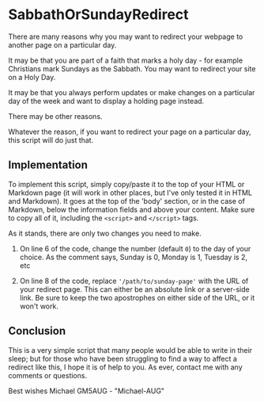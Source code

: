 # SabbathOrSundayRedirect
There are many reasons why you may want to redirect your webpage to another page on a particular day.

It may be that you are part of a faith that marks a holy day - for example Christians mark Sundays as the Sabbath. You may want to redirect your site on a Holy Day.

It may be that you always perform updates or make changes on a particular day of the week and want to display a holding page instead.

There may be other reasons.

Whatever the reason, if you want to redirect your page on a particular day, this script will do just that.

## Implementation

To implement this script, simply copy/paste it to the top of your HTML or Markdown page (it will work in other places, but I've only tested it in HTML and Markdown). It goes at the top of the 'body' section, or in the case of Markdown, below the information fields and above your content. Make sure to copy all of it, including the `<script>` and `</script>` tags.

As it stands, there are only two changes you need to make.

1. On line 6 of the code, change the number (default `0`) to the day of your choice. As the comment says, Sunday is 0, Monday is 1, Tuesday is 2, etc

2. On line 8 of the code, replace `'/path/to/sunday-page'` with the URL of your redirect page. This can either be an absolute link or a server-side link. Be sure to keep the two apostrophes on either side of the URL, or it won't work.

## Conclusion

This is a very simple script that many people would be able to write in their sleep; but for those who have been struggling to find a way to affect a redirect like this, I hope it is of help to you.
As ever, contact me with any comments or questions.

Best wishes
Michael GM5AUG - "Michael-AUG"

